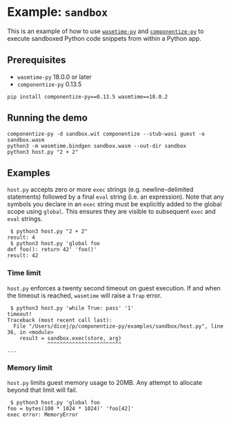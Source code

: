 # Example: `sandbox`

This is an example of how to use
[`wasmtime-py`](https://github.com/bytecodealliance/wasmtime-py) and
[`componentize-py`](https://github.com/bytecodealliance/componentize-py) to execute
sandboxed Python code snippets from within a Python app.

## Prerequisites

* `wasmtime-py` 18.0.0 or later
* `componentize-py` 0.13.5

```
pip install componentize-py==0.13.5 wasmtime==18.0.2
```

## Running the demo

```
componentize-py -d sandbox.wit componentize --stub-wasi guest -o sandbox.wasm
python3 -m wasmtime.bindgen sandbox.wasm --out-dir sandbox
python3 host.py "2 + 2"
```

## Examples

`host.py` accepts zero or more `exec` strings (e.g. newline-delimited
statements) followed by a final `eval` string (i.e. an expression).  Note that
any symbols you declare in an `exec` string must be explicitly added to the
global scope using `global`.  This ensures they are visible to subsequent `exec`
and `eval` strings.

```shell-session
 $ python3 host.py "2 + 2"
result: 4
 $ python3 host.py 'global foo
def foo(): return 42' 'foo()'
result: 42
```

### Time limit

`host.py` enforces a twenty second timeout on guest execution.  If and when the
timeout is reached, `wasmtime` will raise a `Trap` error.

```shell-session
 $ python3 host.py 'while True: pass' '1'
timeout!
Traceback (most recent call last):
  File "/Users/dicej/p/componentize-py/examples/sandbox/host.py", line 36, in <module>
    result = sandbox.exec(store, arg)
             ^^^^^^^^^^^^^^^^^^^^^^^^
...
```

### Memory limit

`host.py` limits guest memory usage to 20MB.  Any attempt to allocate beyond
that limit will fail.

```shell-session
 $ python3 host.py 'global foo
foo = bytes(100 * 1024 * 1024)' 'foo[42]'
exec error: MemoryError
```
